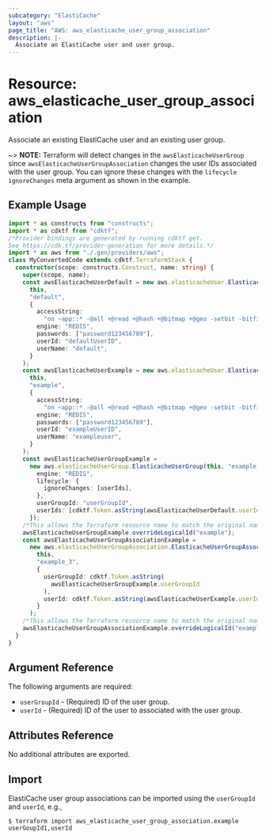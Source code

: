 ```yaml
---
subcategory: "ElastiCache"
layout: "aws"
page_title: "AWS: aws_elasticache_user_group_association"
description: |-
  Associate an ElastiCache user and user group.
---
```


# Resource: aws_elasticache_user_group_association

Associate an existing ElastiCache user and an existing user group.

~> **NOTE:** Terraform will detect changes in the `awsElasticacheUserGroup` since `awsElasticacheUserGroupAssociation` changes the user IDs associated with the user group. You can ignore these changes with the `lifecycle` `ignoreChanges` meta argument as shown in the example.

## Example Usage

```typescript
import * as constructs from "constructs";
import * as cdktf from "cdktf";
/*Provider bindings are generated by running cdktf get.
See https://cdk.tf/provider-generation for more details.*/
import * as aws from "./.gen/providers/aws";
class MyConvertedCode extends cdktf.TerraformStack {
  constructor(scope: constructs.Construct, name: string) {
    super(scope, name);
    const awsElasticacheUserDefault = new aws.elasticacheUser.ElasticacheUser(
      this,
      "default",
      {
        accessString:
          "on ~app::* -@all +@read +@hash +@bitmap +@geo -setbit -bitfield -hset -hsetnx -hmset -hincrby -hincrbyfloat -hdel -bitop -geoadd -georadius -georadiusbymember",
        engine: "REDIS",
        passwords: ["password123456789"],
        userId: "defaultUserID",
        userName: "default",
      }
    );
    const awsElasticacheUserExample = new aws.elasticacheUser.ElasticacheUser(
      this,
      "example",
      {
        accessString:
          "on ~app::* -@all +@read +@hash +@bitmap +@geo -setbit -bitfield -hset -hsetnx -hmset -hincrby -hincrbyfloat -hdel -bitop -geoadd -georadius -georadiusbymember",
        engine: "REDIS",
        passwords: ["password123456789"],
        userId: "exampleUserID",
        userName: "exampleuser",
      }
    );
    const awsElasticacheUserGroupExample =
      new aws.elasticacheUserGroup.ElasticacheUserGroup(this, "example_2", {
        engine: "REDIS",
        lifecycle: {
          ignoreChanges: [userIds],
        },
        userGroupId: "userGroupId",
        userIds: [cdktf.Token.asString(awsElasticacheUserDefault.userId)],
      });
    /*This allows the Terraform resource name to match the original name. You can remove the call if you don't need them to match.*/
    awsElasticacheUserGroupExample.overrideLogicalId("example");
    const awsElasticacheUserGroupAssociationExample =
      new aws.elasticacheUserGroupAssociation.ElasticacheUserGroupAssociation(
        this,
        "example_3",
        {
          userGroupId: cdktf.Token.asString(
            awsElasticacheUserGroupExample.userGroupId
          ),
          userId: cdktf.Token.asString(awsElasticacheUserExample.userId),
        }
      );
    /*This allows the Terraform resource name to match the original name. You can remove the call if you don't need them to match.*/
    awsElasticacheUserGroupAssociationExample.overrideLogicalId("example");
  }
}

```

## Argument Reference

The following arguments are required:

* `userGroupId` - (Required) ID of the user group.
* `userId` - (Required) ID of the user to associated with the user group.

## Attributes Reference

No additional attributes are exported.

## Import

ElastiCache user group associations can be imported using the `userGroupId` and `userId`, e.g.,

```
$ terraform import aws_elasticache_user_group_association.example userGoupId1,userId
```

<!-- cache-key: cdktf-0.17.0-pre.15 input-a98e10658c021cf3d8cdf67c4aa90221c8ea280afee67a03f3f22612f05168d6 -->